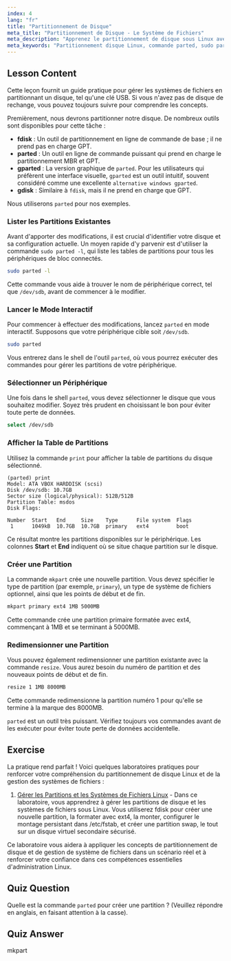 ```yaml
---
index: 4
lang: "fr"
title: "Partitionnement de Disque"
meta_title: "Partitionnement de Disque - Le Système de Fichiers"
meta_description: "Apprenez le partitionnement de disque sous Linux avec la commande parted. Ce guide explique comment visualiser les partitions avec `sudo parted -l`, les créer et les redimensionner. Présente également gparted, une alternative graphique populaire."
meta_keywords: "Partitionnement disque Linux, commande parted, sudo parted -l, gparted, alternative gparted windows, fdisk, gestion de disque, créer partition, redimensionner partition, guide Linux"
---
```


## Lesson Content

Cette leçon fournit un guide pratique pour gérer les systèmes de fichiers en partitionnant un disque, tel qu'une clé USB. Si vous n'avez pas de disque de rechange, vous pouvez toujours suivre pour comprendre les concepts.

Premièrement, nous devrons partitionner notre disque. De nombreux outils sont disponibles pour cette tâche :

- **fdisk** : Un outil de partitionnement en ligne de commande de base ; il ne prend pas en charge GPT.
- **parted** : Un outil en ligne de commande puissant qui prend en charge le partitionnement MBR et GPT.
- **gparted** : La version graphique de `parted`. Pour les utilisateurs qui préfèrent une interface visuelle, `gparted` est un outil intuitif, souvent considéré comme une excellente `alternative windows gparted`.
- **gdisk** : Similaire à `fdisk`, mais il ne prend en charge que GPT.

Nous utiliserons `parted` pour nos exemples.

### Lister les Partitions Existantes

Avant d'apporter des modifications, il est crucial d'identifier votre disque et sa configuration actuelle. Un moyen rapide d'y parvenir est d'utiliser la commande `sudo parted -l`, qui liste les tables de partitions pour tous les périphériques de bloc connectés.

```bash
sudo parted -l
```

Cette commande vous aide à trouver le nom de périphérique correct, tel que `/dev/sdb`, avant de commencer à le modifier.

### Lancer le Mode Interactif

Pour commencer à effectuer des modifications, lancez `parted` en mode interactif. Supposons que votre périphérique cible soit `/dev/sdb`.

```bash
sudo parted
```

Vous entrerez dans le shell de l'outil `parted`, où vous pourrez exécuter des commandes pour gérer les partitions de votre périphérique.

### Sélectionner un Périphérique

Une fois dans le shell `parted`, vous devez sélectionner le disque que vous souhaitez modifier. Soyez très prudent en choisissant le bon pour éviter toute perte de données.

```bash
select /dev/sdb
```

### Afficher la Table de Partitions

Utilisez la commande `print` pour afficher la table de partitions du disque sélectionné.

```plaintext
(parted) print
Model: ATA VBOX HARDDISK (scsi)
Disk /dev/sdb: 10.7GB
Sector size (logical/physical): 512B/512B
Partition Table: msdos
Disk Flags:

Number  Start   End     Size    Type      File system  Flags
 1      1049kB  10.7GB  10.7GB  primary   ext4         boot
```

Ce résultat montre les partitions disponibles sur le périphérique. Les colonnes **Start** et **End** indiquent où se situe chaque partition sur le disque.

### Créer une Partition

La commande `mkpart` crée une nouvelle partition. Vous devez spécifier le type de partition (par exemple, `primary`), un type de système de fichiers optionnel, ainsi que les points de début et de fin.

```bash
mkpart primary ext4 1MB 5000MB
```

Cette commande crée une partition primaire formatée avec ext4, commençant à 1MB et se terminant à 5000MB.

### Redimensionner une Partition

Vous pouvez également redimensionner une partition existante avec la commande `resize`. Vous aurez besoin du numéro de partition et des nouveaux points de début et de fin.

```bash
resize 1 1MB 8000MB
```

Cette commande redimensionne la partition numéro 1 pour qu'elle se termine à la marque des 8000MB.

`parted` est un outil très puissant. Vérifiez toujours vos commandes avant de les exécuter pour éviter toute perte de données accidentelle.

## Exercise

La pratique rend parfait ! Voici quelques laboratoires pratiques pour renforcer votre compréhension du partitionnement de disque Linux et de la gestion des systèmes de fichiers :

1. [Gérer les Partitions et les Systèmes de Fichiers Linux](https://labex.io/fr/labs/comptia-manage-linux-partitions-and-filesystems-590845) - Dans ce laboratoire, vous apprendrez à gérer les partitions de disque et les systèmes de fichiers sous Linux. Vous utiliserez fdisk pour créer une nouvelle partition, la formater avec ext4, la monter, configurer le montage persistant dans /etc/fstab, et créer une partition swap, le tout sur un disque virtuel secondaire sécurisé.

Ce laboratoire vous aidera à appliquer les concepts de partitionnement de disque et de gestion de système de fichiers dans un scénario réel et à renforcer votre confiance dans ces compétences essentielles d'administration Linux.

## Quiz Question

Quelle est la commande `parted` pour créer une partition ? (Veuillez répondre en anglais, en faisant attention à la casse).

## Quiz Answer

mkpart
